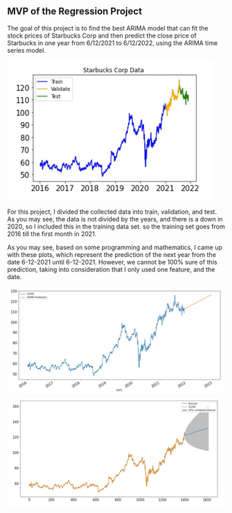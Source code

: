 ## MVP of the Regression Project

The goal of this project is to find the best ARIMA model that can fit the stock prices of Starbucks Corp and then predict the close price of Starbucks in one year from 6/12/2021 to 6/12/2022, using the ARIMA time series model.

![data](https://github.com/ghaliahmaher/Regression-project/blob/main/whole%20data%20set.jpg)

For this project, I divided the collected data into train, validation, and test. As you may see, the data is not divided by the years, and there is a down in 2020, so I included this in the training data set. so the training set goes from 2016 till the first month in 2021.


As you may see, based on some programming and mathematics, I came up with these plots, which represent the prediction of the next year from the date 6-12-2021 until 6-12-2021. However, we cannot be 100% sure of this prediction, taking into consideration that I only used one feature, and the date. 

![predicted data 1](https://github.com/ghaliahmaher/Regression-project/blob/main/predict%201.jpg)

![predicted data 2](https://github.com/ghaliahmaher/Regression-project/blob/main/predict%202.jpg)
